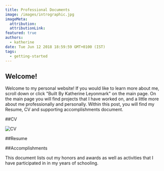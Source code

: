 ```yaml
---
title: Professional Documents
image: /images/intrographic.jpg
imageMeta:
  attribution:
  attributionLink:
featured: true
authors:
  - katherine
date: Tue Jun 12 2018 18:59:59 GMT+0100 (IST)
tags:
  - getting-started
---
```


## Welcome!

Welcome to my personal website! If you would like to learn more about me, scroll down or click "Built By Katherine Leyonmark" on the main page. On the main page you will find projects that I have worked on, and a little more about me professionally and personally. Within this post, you will find my Resume, CV and supporting accomplishments document.

##CV

![CV](/images/CV.jpg)

##Resume



##Accomplishments

This document lists out my honors and awards as well as activities that I have participated in in my years of schooling.
